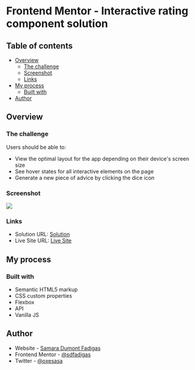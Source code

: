 # Frontend Mentor - Interactive rating component solution
## Table of contents

- [Overview](#overview)
  - [The challenge](#the-challenge)
  - [Screenshot](#screenshot)
  - [Links](#links)
- [My process](#my-process)
  - [Built with](#built-with)
- [Author](#author)



## Overview

### The challenge

Users should be able to:

- View the optimal layout for the app depending on their device's screen size
- See hover states for all interactive elements on the page
- Generate a new piece of advice by clicking the dice icon

### Screenshot

![](https://user-images.githubusercontent.com/99447521/195697139-3f948420-75ec-4c46-96ba-0910254e55c7.png)

### Links

- Solution URL: [Solution](https://github.com/sdfadigas/sdfadigas.github.io/tree/main/advice-generator-app-main)
- Live Site URL: [Live Site](https://sdfadigas.github.io/advice-generator-app-main/)

## My process

### Built with

- Semantic HTML5 markup
- CSS custom properties
- Flexbox
- API
- Vanilla JS

## Author

- Website - [Samara Dumont Fadigas](https://samara.dev.br)
- Frontend Mentor - [@sdfadigas](https://www.frontendmentor.io/profile/sdfadigas)
- Twitter - [@oxesasa](https://www.twitter.com/oxesasa)







